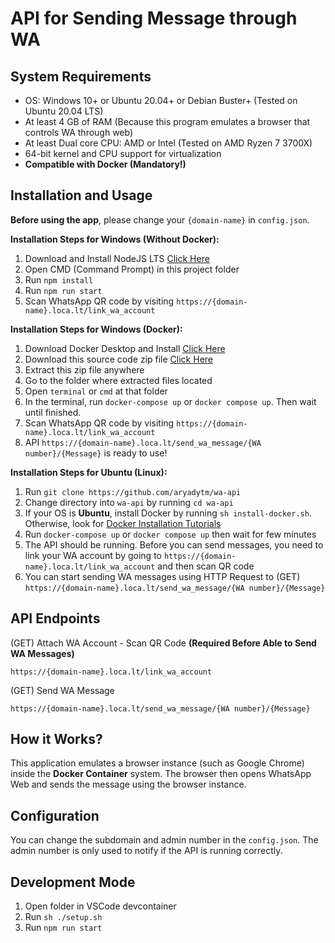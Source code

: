 # API for Sending Message through WA


## System Requirements

- OS: Windows 10+ or Ubuntu 20.04+ or Debian Buster+ (Tested on Ubuntu 20.04 LTS)
- At least 4 GB of RAM (Because this program emulates a browser that controls WA through web)
- At least Dual core CPU: AMD or Intel (Tested on AMD Ryzen 7 3700X)
- 64-bit kernel and CPU support for virtualization
- **Compatible with Docker (Mandatory!)**


## Installation and Usage

**Before using the app**, please change your `{domain-name}` in `config.json`.

**Installation Steps for Windows (Without Docker):**

1. Download and Install NodeJS LTS [Click Here](https://nodejs.org/en/download)
2. Open CMD (Command Prompt) in this project folder
3. Run `npm install`
4. Run `npm run start`
5. Scan WhatsApp QR code by visiting `https://{domain-name}.loca.lt/link_wa_account` 

**Installation Steps for Windows (Docker):**

1. Download Docker Desktop and Install [Click Here](https://www.docker.com/products/docker-desktop/)
2. Download this source code zip file [Click Here](https://github.com/aryadytm/wa-api/archive/refs/tags/v0.1.1.zip)
3. Extract this zip file anywhere
4. Go to the folder where extracted files located
5. Open ``terminal`` or ``cmd`` at that folder
6. In the terminal, run `docker-compose up` or `docker compose up`. Then wait until finished.
7. Scan WhatsApp QR code by visiting `https://{domain-name}.loca.lt/link_wa_account` 
8. API `https://{domain-name}.loca.lt/send_wa_message/{WA number}/{Message}` is ready to use!

**Installation Steps for Ubuntu (Linux):**

1. Run `git clone https://github.com/aryadytm/wa-api`
2. Change directory into `wa-api` by running `cd wa-api`
3. If your OS is **Ubuntu**, install Docker by running `sh install-docker.sh`. Otherwise, look for [Docker Installation Tutorials](https://docs.docker.com/engine/install/)
4. Run `docker-compose up` or `docker compose up` then wait for few minutes
5. The API should be running. Before you can send messages, you need to link your WA account by going to `https://{domain-name}.loca.lt/link_wa_account` and then scan QR code
6. You can start sending WA messages using HTTP Request to (GET) `https://{domain-name}.loca.lt/send_wa_message/{WA number}/{Message}` 


## API Endpoints

(GET) Attach WA Account - Scan QR Code **(Required Before Able to Send WA Messages)** 
```
https://{domain-name}.loca.lt/link_wa_account
```

(GET) Send WA Message
```
https://{domain-name}.loca.lt/send_wa_message/{WA number}/{Message}
```


## How it Works?

This application emulates a browser instance (such as Google Chrome) inside the **Docker Container** system. 
The browser then opens WhatsApp Web and sends the message using the browser instance.


## Configuration

You can change the subdomain and admin number in the `config.json`. The admin number is only used to notify if the API is running correctly.


## Development Mode

1. Open folder in VSCode devcontainer
2. Run `sh ./setup.sh`
3. Run `npm run start`